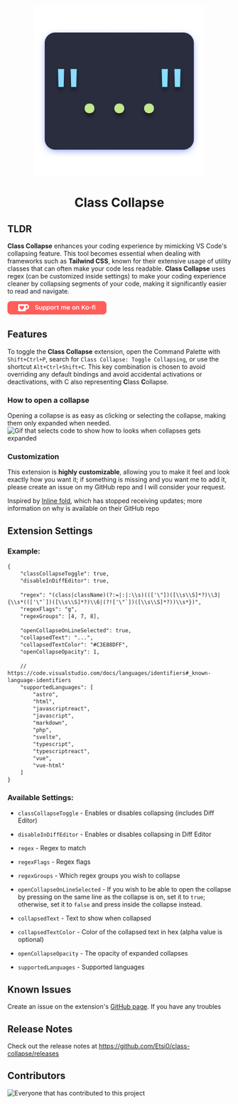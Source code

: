 <div align="center">
    <img width="384" alt="icon of extension" src="./public/img/icon.png">
</div>

<h1 align="center" style="border:none;">Class Collapse</h1>

## TLDR

**Class Collapse** enhances your coding experience by mimicking VS Code's collapsing feature. This tool becomes essential when dealing with frameworks such as **Tailwind CSS**, known for their extensive usage of utility classes that can often make your code less readable. **Class Collapse** uses regex (can be customized inside settings) to make your coding experience cleaner by collapsing segments of your code, making it significantly easier to read and navigate.

[![ko-fi](./public/img/Ko-fi.png)](https://ko-fi.com/G2G3VPRNX)

## Features

To toggle the **Class Collapse** extension, open the Command Palette with `Shift+Ctrl+P`, search for `Class Collapse: Toggle Collapsing`, or use the shortcut `Alt+Ctrl+Shift+C`. This key combination is chosen to avoid overriding any default bindings and avoid accidental activations or deactivations, with C also representing **C**lass **C**ollapse.

### How to open a collapse

Opening a collapse is as easy as clicking or selecting the collapse, making them only expanded when needed.
![Gif that selects code to show how to looks when collapses gets expanded](./public/gif/openCollapses.gif)

### Customization

This extension is **highly customizable**, allowing you to make it feel and look exactly how you want it; if something is missing and you want me to add it, please create an issue on my GitHub repo and I will consider your request.

Inspired by [Inline fold](https://github.com/moalamri/vscode-inline-fold), which has stopped receiving updates; more information on why is available on their GitHub repo

## Extension Settings

### Example:

```jsonc
{
	"classCollapseToggle": true,
	"disableInDiffEditor": true,

	"regex": "(class|className)(?:=|:|:\\s)((['\"])([\\s\\S]*?)\\3|{\\s*((['\"`])([\\s\\S]*?)\\6|(?!['\"`])([\\s\\S]*?))\\s*})",
	"regexFlags": "g",
	"regexGroups": [4, 7, 8],

	"openCollapseOnLineSelected": true,
	"collapsedText": "...",
	"collapsedTextColor": "#C3E88DFF",
	"openCollapseOpacity": 1,

	// https://code.visualstudio.com/docs/languages/identifiers#_known-language-identifiers
	"supportedLanguages": [
		"astro",
		"html",
		"javascriptreact",
		"javascript",
		"markdown",
		"php",
		"svelte",
		"typescript",
		"typescriptreact",
		"vue",
		"vue-html"
	]
}
```

### Available Settings:

-   `classCollapseToggle` - Enables or disables collapsing (includes Diff Editor)
-   `disableInDiffEditor` - Enables or disables collapsing in Diff Editor

-   `regex` - Regex to match
-   `regexFlags` - Regex flags
-   `regexGroups` - Which regex groups you wish to collapse

-   `openCollapseOnLineSelected` - If you wish to be able to open the collapse by pressing on the same line as the collapse is on, set it to `true`; otherwise, set it to `false` and press inside the collapse instead.
-   `collapsedText` - Text to show when collapsed
-   `collapsedTextColor` - Color of the collapsed text in hex (alpha value is optional)
-   `openCollapseOpacity` - The opacity of expanded collapses
-   `supportedLanguages` - Supported languages

## Known Issues

Create an issue on the extension's [GitHub page](https://github.com/Etsi0/class-collapse). If you have any troubles

## Release Notes

Check out the release notes at https://github.com/Etsi0/class-collapse/releases

## Contributors

![Everyone that has contributed to this project](https://contrib.rocks/image?repo=Etsi0/class-collapse)

